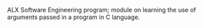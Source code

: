 ALX Software Engineering program; module on learning the use of arguments passed in a program in C language.
